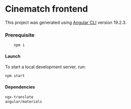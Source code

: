 # Cinematch frontend

This project was generated using [Angular CLI](https://github.com/angular/angular-cli) version 19.2.3.

### Prerequisite

```bash
    npm i
```

#### Launch

To start a local development server, run:

```bash
npm start
```

#### Dependencies
```bash
ngx-translate
angular/materials
```